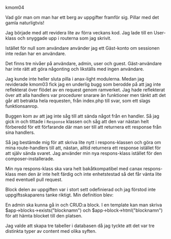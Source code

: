 kmom04

Vad gör man om man har ett berg av uppgifter framför sig. Pillar med det gamla naturligtvis!

Jag började med att revidera lite av förra veckans kod. Jag lade till en User-klass och snyggade upp i routerna som jag skrivit.

Istället för null som användare använder jag ett Gäst-konto om sessionen inte redan har en användare.

Det finns tre nivåer på användare, admin, user och guest. Gäst-användare har inte rätt att göra någonting och likställs med ingen användare.

Jag kunde inte heller sluta pilla i anax-light modulerna. Medan jag reviderade kmom03 fick jag en underlig bugg som berodde på att jag inte reflekterat över flödet av en request genom ramverket. Jag hade reflekterat över att alla handlers var procedurer snarare än funktioner men tänkt att det går att betrakta hela requesten, från index.php till svar, som ett slags funktionsanrop.

Buggen kom av att jag inte såg till att sända något från en handler. Så jag gick in och tittade i `Response` klassen och såg att den var nästan helt förberedd för ett förfarande där man ser till att returnera ett response från sina handlers.

Så jag bestämde mig för att skriva lite nytt i respons-klassen och göra om mina route-handlers till att, nästan, alltid returnera ett response istället för att själv sända svaret. Jag använder min nya respons-klass istället för den composer-installerade.

Min nya respons-klass ska vara helt bakåtkompatibel med canax respons-klass men den är inte helt färdig och inte enhetstestad så det får vänta lite med eventuell pull request.

Block delen av uppgiften var i stort sett odefinierad och jag förstod inte uppgiftsskaparens tanke riktigt. Min definition blev:

En admin ska kunna gå in och CRUD:a block. I en template kan man skriva $app->blocks->exists("blocknamn") och $app->block->html("blocknamn") för att hämta blocket till den platsen.

Jag valde att skapa tre tabeller i databasen då jag tyckte att det var tre distinkta typer av content med olika syften.
